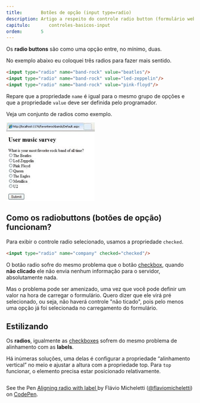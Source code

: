```yaml
---
title:       Botões de opção (input type=radio)
description: Artigo a respeito do controle radio button (formulário web) - HTML e CSS
capitulo:       controles-basicos-input
ordem:       5
---
```


Os __radio buttons__ são como uma opção entre, no mínimo, duas.

No exemplo abaixo eu coloquei três radios para fazer mais sentido.

```html
<input type="radio" name="band-rock" value="beatles"/>
<input type="radio" name="band-rock" value="led-zeppelin"/>
<input type="radio" name="band-rock" value="pink-floyd"/>

```
Repare que a propriedade `name` é igual para o mesmo grupo de opções e que a propriedade `value` deve ser definida pelo
programador.

Veja um conjunto de radios como exemplo.

![Ilustração de um campo radio button](input-radio.jpg "Ilustração de um campo radio button")


Como os radiobuttons (botões de opção) funcionam?
---

Para exibir o controle radio selecionado, usamos a propriedade `checked`.

```html
<input type="radio" name="company" checked="checked"/>
```

O botão radio sofre do mesmo problema que o botão [checkbox](../checkbox), quando __não clicado__ ele não envia nenhum
informação para o servidor, absolutamente nada.

Mas o problema pode ser amenizado, uma vez que você pode definir um valor na hora de carregar o formulário. Quero dizer
que ele virá pré selecionado, ou seja, não haverá controle "não ticado", pois pelo menos uma opção já foi selecionada 
no carregamento do formulário.


Estilizando
---

Os __radios__, igualmente as [checkboxes](/html-css/formularios/checkbox/) sofrem do mesmo problema de alinhamento 
com as __labels__.

Há inúmeras soluções, uma delas é configurar a propriedade “alinhamento vertical” no meio e ajustar a altura com a 
propriedade top. Para `top` funcionar, o elemento precisa estar posicionado relativamente.

<div data-height="142" data-theme-id="2897" data-slug-hash="WbrByv" data-default-tab="null" data-user="flaviomicheletti" class='codepen'><pre><code></code></pre>
<p>See the Pen <a href='http://codepen.io/flaviomicheletti/pen/WbrByv/'>Aligning radio with label </a> by Flávio Micheletti (<a href='http://codepen.io/flaviomicheletti'>@flaviomicheletti</a>) on <a href='http://codepen.io'>CodePen</a>.</p>
</div><script async src="//assets.codepen.io/assets/embed/ei.js"></script>